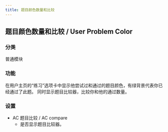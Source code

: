 ```yaml
---
title: 题目颜色数量和比较
---
```


## 题目颜色数量和比较 / User Problem Color

### 分类

普通模块

### 功能

在用户主页的“练习”选项卡中显示他尝试过和通过的题目颜色，有绿背景代表你已经通过了此题。
同时显示题目比较器，比较你和他的通过数量。

### 设置

- AC 题目比较 / AC compare
  - 是否显示题目比较器。
